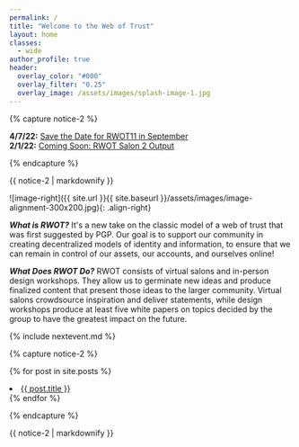 ```yaml
---
permalink: /
title: "Welcome to the Web of Trust"
layout: home
classes:
  - wide
author_profile: true
header:
  overlay_color: "#000"
  overlay_filter: "0.25"
  overlay_image: /assets/images/splash-image-1.jpg
---
```


{% capture notice-2 %}

**4/7/22:** [Save the Date for RWOT11 in September](https://shannona.github.io/newwebsite/rwot%20workshop/RWOT11-SaveDate/)<br>
**2/1/22:** [Coming Soon: RWOT Salon 2 Output](https://shannona.github.io/newwebsite/rwot%20virtual%20salon/RWOT-VSalon2/)

{% endcapture %}

<div class="notice--info">{{ notice-2 | markdownify }}</div>

![image-right]({{ site.url }}{{ site.baseurl }}/assets/images/image-alignment-300x200.jpg){: .align-right}

***What is RWOT?*** It's a new take on the classic model of a web of trust that was first suggested by PGP. Our goal is to support our community in creating decentralized models of identity and information, to ensure that we can remain in control of our assets, our accounts, and ourselves online!

***What Does RWOT Do?*** RWOT consists of virtual salons and in-person design workshops. They allow us to germinate new ideas and produce finalized content that present those ideas to the larger community. Virtual salons crowdsource inspiration and deliver statements, while design workshops produce at least five white papers on topics decided by the group to have the greatest impact on the future.

{% include nextevent.md %}

{% capture notice-2 %}

 {% for post in site.posts %}
    <li>
      <a href="{{ post.url }}">{{ post.title }}</a>
    </li>
  {% endfor %}
  
{% endcapture %}

<div class="notice--info">{{ notice-2 | markdownify }}</div>
